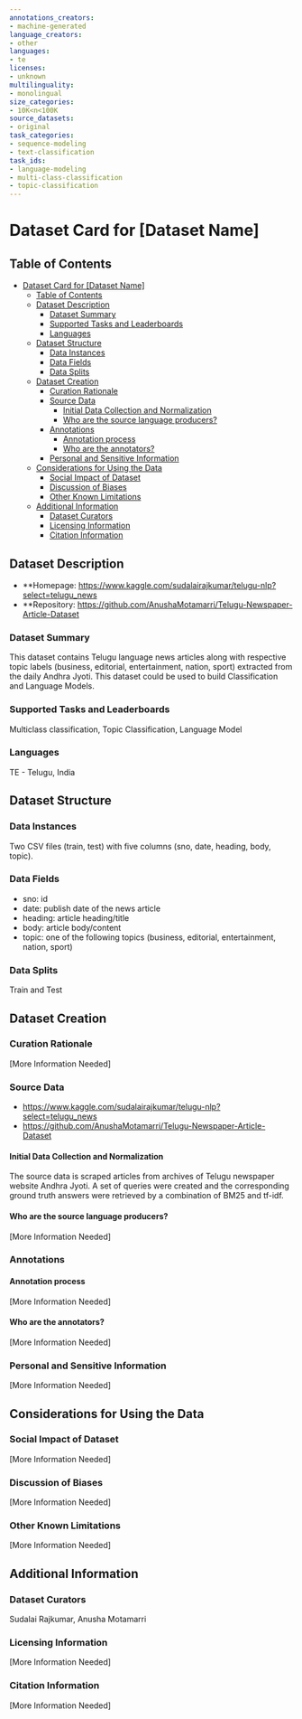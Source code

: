 ```yaml
---
annotations_creators:
- machine-generated
language_creators:
- other
languages:
- te
licenses:
- unknown
multilinguality:
- monolingual
size_categories:
- 10K<n<100K
source_datasets:
- original
task_categories:
- sequence-modeling
- text-classification
task_ids:
- language-modeling
- multi-class-classification
- topic-classification
---
```


# Dataset Card for [Dataset Name]

## Table of Contents
- [Dataset Card for [Dataset Name]](#dataset-card-for-dataset-name)
  - [Table of Contents](#table-of-contents)
  - [Dataset Description](#dataset-description)
    - [Dataset Summary](#dataset-summary)
    - [Supported Tasks and Leaderboards](#supported-tasks-and-leaderboards)
    - [Languages](#languages)
  - [Dataset Structure](#dataset-structure)
    - [Data Instances](#data-instances)
    - [Data Fields](#data-fields)
    - [Data Splits](#data-splits)
  - [Dataset Creation](#dataset-creation)
    - [Curation Rationale](#curation-rationale)
    - [Source Data](#source-data)
      - [Initial Data Collection and Normalization](#initial-data-collection-and-normalization)
      - [Who are the source language producers?](#who-are-the-source-language-producers)
    - [Annotations](#annotations)
      - [Annotation process](#annotation-process)
      - [Who are the annotators?](#who-are-the-annotators)
    - [Personal and Sensitive Information](#personal-and-sensitive-information)
  - [Considerations for Using the Data](#considerations-for-using-the-data)
    - [Social Impact of Dataset](#social-impact-of-dataset)
    - [Discussion of Biases](#discussion-of-biases)
    - [Other Known Limitations](#other-known-limitations)
  - [Additional Information](#additional-information)
    - [Dataset Curators](#dataset-curators)
    - [Licensing Information](#licensing-information)
    - [Citation Information](#citation-information)

## Dataset Description

- **Homepage: https://www.kaggle.com/sudalairajkumar/telugu-nlp?select=telugu_news
- **Repository: https://github.com/AnushaMotamarri/Telugu-Newspaper-Article-Dataset


### Dataset Summary

This dataset contains Telugu language news articles along with respective topic 
labels (business, editorial, entertainment, nation, sport) extracted from the daily Andhra Jyoti. 
This dataset could be used to build Classification and Language Models.

### Supported Tasks and Leaderboards

Multiclass classification, Topic Classification, Language Model

### Languages

TE - Telugu, India

## Dataset Structure


### Data Instances

Two CSV files (train, test) with five columns (sno, date, heading, body, topic).

### Data Fields

- sno: id
- date: publish date of the news article
- heading: article heading/title
- body: article body/content
- topic: one of the following topics (business, editorial, entertainment, nation, sport)

### Data Splits

Train and Test

## Dataset Creation

### Curation Rationale

[More Information Needed]

### Source Data

- https://www.kaggle.com/sudalairajkumar/telugu-nlp?select=telugu_news
- https://github.com/AnushaMotamarri/Telugu-Newspaper-Article-Dataset

#### Initial Data Collection and Normalization

The source data is scraped articles from archives of Telugu newspaper website Andhra Jyoti. 
A set of queries were created and the corresponding ground truth answers were retrieved by a combination of BM25 and tf-idf.

#### Who are the source language producers?

[More Information Needed]

### Annotations

#### Annotation process

[More Information Needed]

#### Who are the annotators?

[More Information Needed]

### Personal and Sensitive Information

[More Information Needed]

## Considerations for Using the Data

### Social Impact of Dataset

[More Information Needed]

### Discussion of Biases

[More Information Needed]

### Other Known Limitations

[More Information Needed]

## Additional Information

### Dataset Curators

Sudalai Rajkumar, Anusha Motamarri

### Licensing Information

[More Information Needed]

### Citation Information

[More Information Needed]
